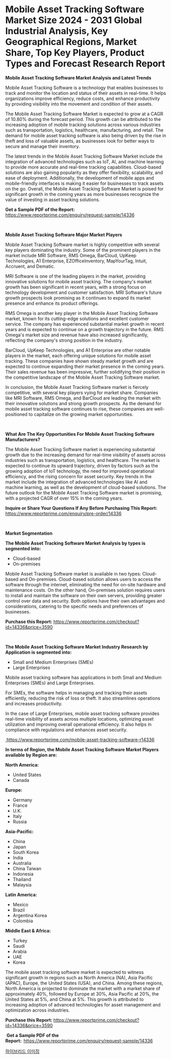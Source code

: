 <p><h1>Mobile Asset Tracking Software Market Size 2024 - 2031 Global Industrial Analysis, Key Geographical Regions, Market Share, Top Key Players, Product Types and Forecast Research Report</h1></p><p><strong>Mobile Asset Tracking Software Market Analysis and Latest Trends</strong></p>
<p><p>Mobile Asset Tracking Software is a technology that enables businesses to track and monitor the location and status of their assets in real-time. It helps organizations improve efficiency, reduce costs, and enhance productivity by providing visibility into the movement and condition of their assets.</p><p>The Mobile Asset Tracking Software Market is expected to grow at a CAGR of 10.80% during the forecast period. This growth can be attributed to the increasing adoption of mobile tracking solutions across various industries such as transportation, logistics, healthcare, manufacturing, and retail. The demand for mobile asset tracking software is also being driven by the rise in theft and loss of valuable assets, as businesses look for better ways to secure and manage their inventory.</p><p>The latest trends in the Mobile Asset Tracking Software Market include the integration of advanced technologies such as IoT, AI, and machine learning to provide more accurate and real-time tracking capabilities. Cloud-based solutions are also gaining popularity as they offer flexibility, scalability, and ease of deployment. Additionally, the development of mobile apps and mobile-friendly interfaces is making it easier for businesses to track assets on the go. Overall, the Mobile Asset Tracking Software Market is poised for significant growth in the coming years as more businesses recognize the value of investing in asset tracking solutions.</p></p>
<p><strong>Get a Sample PDF of the Report:&nbsp;</strong> <a href="https://www.reportprime.com/enquiry/request-sample/14336">https://www.reportprime.com/enquiry/request-sample/14336</a></p>
<p>&nbsp;</p>
<p><strong>Mobile Asset Tracking Software Major Market Players</strong></p>
<p><p>Mobile Asset Tracking Software market is highly competitive with several key players dominating the industry. Some of the prominent players in the market include MRI Software, RMS Omega, BarCloud, UpKeep Technologies, A1 Enterprise, EZOfficeInventory, MapYourTag, Intuit, Accruent, and Dematic.</p><p>MRI Software is one of the leading players in the market, providing innovative solutions for mobile asset tracking. The company's market growth has been significant in recent years, with a strong focus on technology development and customer satisfaction. MRI Software's future growth prospects look promising as it continues to expand its market presence and enhance its product offerings.</p><p>RMS Omega is another key player in the Mobile Asset Tracking Software market, known for its cutting-edge solutions and excellent customer service. The company has experienced substantial market growth in recent years and is expected to continue on a growth trajectory in the future. RMS Omega's market size and revenue have also increased significantly, reflecting the company's strong position in the industry.</p><p>BarCloud, UpKeep Technologies, and A1 Enterprise are other notable players in the market, each offering unique solutions for mobile asset tracking. These companies have shown steady market growth and are expected to continue expanding their market presence in the coming years. Their sales revenue has been impressive, further solidifying their position in the competitive landscape of the Mobile Asset Tracking Software market.</p><p>In conclusion, the Mobile Asset Tracking Software market is fiercely competitive, with several key players vying for market share. Companies like MRI Software, RMS Omega, and BarCloud are leading the market with their innovative solutions and strong growth prospects. As the demand for mobile asset tracking software continues to rise, these companies are well-positioned to capitalize on the growing market opportunities.</p></p>
<p>&nbsp;</p>
<p><strong>What Are The Key Opportunities For Mobile Asset Tracking Software Manufacturers?</strong></p>
<p><p>The Mobile Asset Tracking Software market is experiencing substantial growth due to the increasing demand for real-time visibility of assets across industries such as transportation, logistics, and healthcare. The market is expected to continue its upward trajectory, driven by factors such as the growing adoption of IoT technology, the need for improved operational efficiency, and the rising concern for asset security. Key trends in the market include the integration of advanced technologies like AI and machine learning, as well as the development of cloud-based solutions. The future outlook for the Mobile Asset Tracking Software market is promising, with a projected CAGR of over 15% in the coming years.</p></p>
<p><strong>Inquire or Share Your Questions If Any Before Purchasing This Report:</strong> <a href="https://www.reportprime.com/enquiry/pre-order/14336">https://www.reportprime.com/enquiry/pre-order/14336</a></p>
<p>&nbsp;</p>
<p><strong>Market Segmentation</strong></p>
<p><strong>The Mobile Asset Tracking Software Market Analysis by types is segmented into:</strong></p>
<p><ul><li>Cloud-based</li><li>On-premises</li></ul></p>
<p><p>Mobile Asset Tracking Software market is available in two types: Cloud-based and On-premises. Cloud-based solution allows users to access the software through the internet, eliminating the need for on-site hardware and maintenance costs. On the other hand, On-premises solution requires users to install and maintain the software on their own servers, providing greater control over data and security. Both options have their own advantages and considerations, catering to the specific needs and preferences of businesses.</p></p>
<p><strong>Purchase this Report:&nbsp;</strong><a href="https://www.reportprime.com/checkout?id=14336&price=3590">https://www.reportprime.com/checkout?id=14336&price=3590</a></p>
<p>&nbsp;</p>
<p><strong>The Mobile Asset Tracking Software Market Industry Research by Application is segmented into:</strong></p>
<p><ul><li>Small and Medium Enterprises (SMEs)</li><li>Large Enterprises</li></ul></p>
<p><p>Mobile asset tracking software has applications in both Small and Medium Enterprises (SMEs) and Large Enterprises. </p><p>For SMEs, the software helps in managing and tracking their assets efficiently, reducing the risk of loss or theft. It also streamlines operations and increases productivity.</p><p>In the case of Large Enterprises, mobile asset tracking software provides real-time visibility of assets across multiple locations, optimizing asset utilization and improving overall operational efficiency. It also helps in compliance with regulations and enhances asset security.</p></p>
<p><a href="https://www.reportprime.com/mobile-asset-tracking-software-r14336">&nbsp;https://www.reportprime.com/mobile-asset-tracking-software-r14336</a></p>
<p><strong>In terms of Region, the Mobile Asset Tracking Software Market Players available by Region are:</strong></p>
<p>
    <p> <strong> North America: </strong>
        <ul>
            <li>United States</li>
            <li>Canada</li>
        </ul>
        </p> 
    <p> <strong> Europe: </strong>
        <ul>
            <li>Germany</li>
            <li>France</li>
            <li>U.K.</li>
            <li>Italy</li>
            <li>Russia</li>
        </ul>
        </p> 
    <p> <strong> Asia-Pacific: </strong>
        <ul>
            <li>China</li>
            <li>Japan</li>
            <li>South Korea</li>
            <li>India</li>
            <li>Australia</li>
            <li>China Taiwan</li>
            <li>Indonesia</li>
            <li>Thailand</li>
            <li>Malaysia</li>
        </ul>
        </p> 
    <p> <strong> Latin America: </strong>
        <ul>
            <li>Mexico</li>
            <li>Brazil</li>
            <li>Argentina Korea</li>
            <li>Colombia</li>
        </ul>
        </p> 
    <p> <strong> Middle East & Africa: </strong>
        <ul>
            <li>Turkey</li>
            <li>Saudi</li>
            <li>Arabia</li>
            <li>UAE</li>
            <li>Korea</li>
        </ul>
    </p>
    </p>
<p><p>The mobile asset tracking software market is expected to witness significant growth in regions such as North America (NA), Asia Pacific (APAC), Europe, the United States (USA), and China. Among these regions, North America is projected to dominate the market with a market share of approximately 40%, followed by Europe at 30%, Asia Pacific at 20%, the United States at 5%, and China at 5%. This growth is attributed to increasing adoption of advanced technologies for asset management and optimization across industries.</p></p>
<p><strong>Purchase this Report: </strong><a href="https://www.reportprime.com/checkout?id=14336&price=3590">https://www.reportprime.com/checkout?id=14336&price=3590</a></p>
<p>&nbsp;<strong>Get a Sample PDF of the Report:&nbsp;&nbsp;</strong><a href="https://www.reportprime.com/enquiry/request-sample/14336">https://www.reportprime.com/enquiry/request-sample/14336</a></p>
<p><strong></strong></p>
<p><p><a href="https://github.com/RonSpencer61/Market-Research-Report-List-1/blob/main/111953275268.md">하이브리드 이미징</a></p></p>